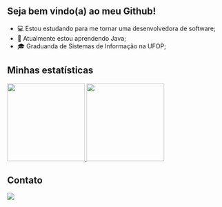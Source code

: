## Seja bem vindo(a) ao meu Github!

<ul>
  <li> 💻 Estou estudando para me tornar uma desenvolvedora de software;</li> 
  <li> 📖 Atualmente estou aprendendo Java;</li> 
  <li> 🎓 Graduanda de Sistemas de Informação na UFOP;</li> 
</ul> 

## Minhas estatísticas
<div>
  <a href="https://github.com/emilyfrade">
    <img height="180em" src="https://github-readme-stats.vercel.app/api/top-langs/?username=emilyfrade&layout=compact&langs_count=7&theme=dark"/>
    <img height="180em" src="https://github-readme-stats.vercel.app/api?username=emilyfrade&show_icons=true&theme=dark&include_all_commits=true&count_private=true"/>
  </a>
</div>

## Contato
<a href="https://linkedin.com/in/emilyfrade/">
   <img src="https://img.shields.io/badge/LinkedIn-0077B5?style=for-the-badge&logo=linkedin&logoColor=white" />
</a>
